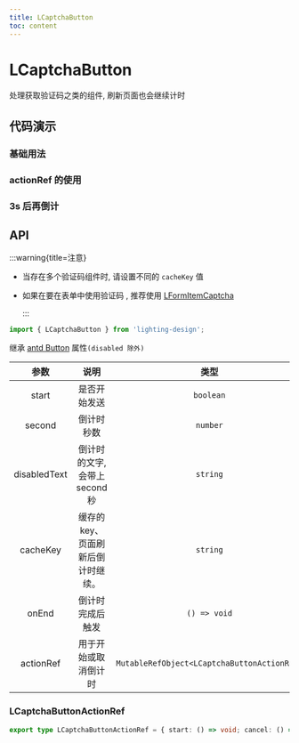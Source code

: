 ```yaml
---
title: LCaptchaButton
toc: content
---
```


# LCaptchaButton

处理获取验证码之类的组件, 刷新页面也会继续计时

## 代码演示

### 基础用法

<code src='./demos/Demo1.tsx'></code>

### actionRef 的使用

<code src='./demos/Demo3.tsx'></code>

### 3s 后再倒计

<code src='./demos/Demo2.tsx'></code>

<!-- <code src='./demos/Demo10.tsx'></code> -->

## API

:::warning{title=注意}

- 当存在多个验证码组件时, 请设置不同的 `cacheKey` 值

- 如果在要在表单中使用验证码 , 推荐使用 [LFormItemCaptcha](/components/form-item-captcha)

  :::

```ts
import { LCaptchaButton } from 'lighting-design';
```

继承 [antd Button](https://ant.design/components/button-cn/) 属性`(disabled 除外)`

|     参数     |                说明                |                    类型                     |        默认值         |
| :----------: | :--------------------------------: | :-----------------------------------------: | :-------------------: |
|    start     |            是否开始发送            |                  `boolean`                  |        `true`         |
|    second    |             倒计时秒数             |                  `number`                   |         `60 `         |
| disabledText |   倒计时的文字, 会带上 second 秒   |                  `string`                   |       `'重发'`        |
|   cacheKey   | 缓存的 key、页面刷新后倒计时继续。 |                  `string`                   | `'__CaptchaButton__'` |
|    onEnd     |          倒计时完成后触发          |                `() => void`                 |         `- `          |
|  actionRef   |        用于开始或取消倒计时        | `MutableRefObject<LCaptchaButtonActionRef>` |         `- `          |

### LCaptchaButtonActionRef

```ts
export type LCaptchaButtonActionRef = { start: () => void; cancel: () => void } | undefined;
```
